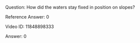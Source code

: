 Question: How did the waters stay fixed in position on slopes?

Reference Answer: 0

Video ID: 11848898333

Answer: 0

